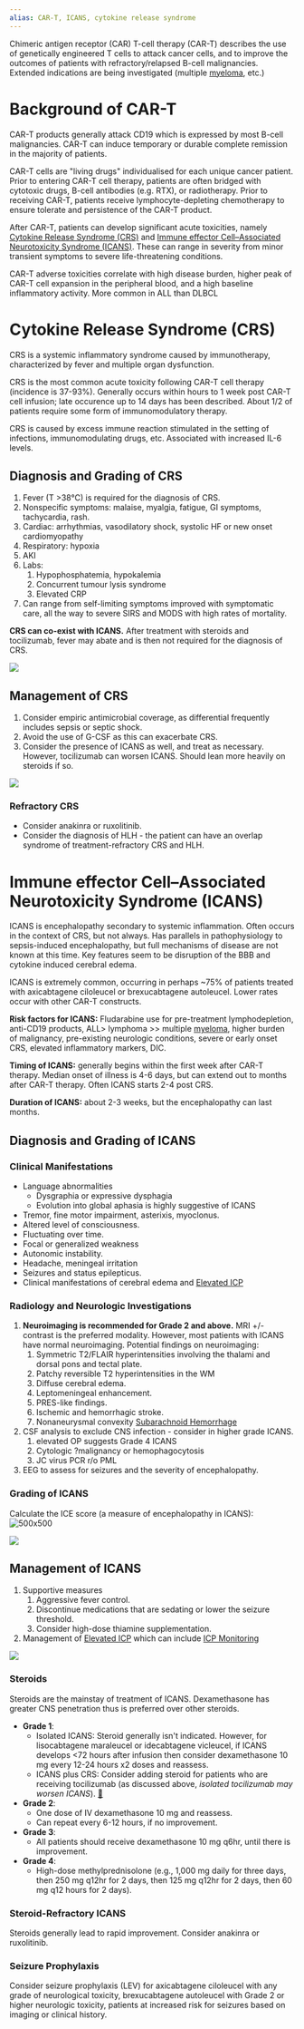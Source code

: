 ```yaml
---
alias: CAR-T, ICANS, cytokine release syndrome
---
```

Chimeric antigen receptor (CAR) T-cell therapy (CAR-T) describes the use of genetically engineered T cells to attack cancer cells, and to improve the outcomes of patients with refractory/relapsed B-cell malignancies. Extended indications are being investigated (multiple [myeloma](../Malignant%20Hematology/Myeloma.md), etc.)

# Background of CAR-T
CAR-T products generally attack CD19 which is expressed by most B-cell malignancies. CAR-T can induce temporary or durable complete remission in the majority of patients.

CAR-T cells are "living drugs" individualised for each unique cancer patient. Prior to entering CAR-T cell therapy, patients are often bridged with cytotoxic drugs, B-cell antibodies (e.g. RTX), or radiotherapy.  Prior to receiving CAR-T, patients receive lymphocyte-depleting chemotherapy to ensure tolerate and persistence of the CAR-T product.

After CAR-T, patients can develop significant acute toxicities, namely [Cytokine Release Syndrome (CRS)](CAR-T%20Recipients%20in%20the%20ICU.md#Cytokine%20Release%20Syndrome%20(CRS)) and [Immune effector Cell–Associated Neurotoxicity Syndrome (ICANS)](CAR-T%20Recipients%20in%20the%20ICU.md#Immune%20effector%20Cell–Associated%20Neurotoxicity%20Syndrome%20(ICANS)). These can range in severity from minor transient symptoms to severe life-threatening conditions.

CAR-T adverse toxicities correlate with high disease burden, higher peak of CAR-T cell expansion in the peripheral blood, and a high baseline inflammatory activity. More common in ALL than DLBCL

# Cytokine Release Syndrome (CRS)
CRS is a systemic inflammatory syndrome caused by immunotherapy, characterized by fever and multiple organ dysfunction.

CRS is the most common acute toxicity following CAR-T cell therapy (incidence is 37-93%). Generally occurs within hours to 1 week post CAR-T cell infusion; late occurence up to 14 days has been described. About 1/2 of patients require some form of immunomodulatory therapy.

CRS is caused by excess immune reaction stimulated in the setting of infections, immunomodulating drugs, etc. Associated with increased IL-6 levels.

## Diagnosis and Grading of CRS
1. Fever (T >38℃) is required for the diagnosis of CRS.
2. Nonspecific symptoms: malaise, myalgia, fatigue, GI symptoms, tachycardia, rash.
3. Cardiac: arrhythmias, vasodilatory shock, systolic HF or new onset cardiomyopathy
4. Respiratory: hypoxia
5. AKI
6. Labs:
	1. Hypophosphatemia, hypokalemia
	2. Concurrent tumour lysis syndrome
	3. Elevated CRP
7. Can range from self-limiting symptoms improved with symptomatic care, all the way to severe SIRS and MODS with high rates of mortality.

**CRS can co-exist with ICANS.**
After treatment with steroids and tocilizumab, fever may abate and is then not required for the diagnosis of CRS.

![](_attachments/Pasted%20image%2020230801213104.png)

## Management of CRS
1. Consider empiric antimicrobial coverage, as differential frequently includes sepsis or septic shock.
2. Avoid the use of G-CSF as this can exacerbate CRS.
3. Consider the presence of ICANS as well, and treat as necessary. However, tocilizumab can worsen ICANS. Should lean more heavily on steroids if so.

![](_attachments/Pasted%20image%2020230801210432.png)

### Refractory CRS
- Consider anakinra or ruxolitinib. 
- Consider the diagnosis of HLH - the patient can have an overlap syndrome of treatment-refractory CRS and HLH.

# Immune effector Cell–Associated Neurotoxicity Syndrome (ICANS)
ICANS is encephalopathy secondary to systemic inflammation. Often occurs in the context of CRS, but not always. Has parallels in pathophysiology to sepsis-induced encephalopathy, but full mechanisms of disease are not known at this time. Key features seem to be disruption of the BBB and cytokine induced cerebral edema.

ICANS is extremely common, occurring in perhaps ~75% of patients treated with axicabtagene ciloleucel or brexucabtagene autoleucel. Lower rates occur with other CAR-T constructs.

**Risk factors for ICANS:** Fludarabine use for pre-treatment lymphodepletion, anti-CD19 products, ALL> lymphoma >> multiple [myeloma](../Malignant%20Hematology/Myeloma.md), higher burden of malignancy, pre-existing neurologic conditions, severe or early onset CRS, elevated inflammatory markers, DIC.

**Timing of ICANS:** generally begins within the first week after CAR-T therapy. Median onset of illness is 4-6 days, but can extend out to months after CAR-T therapy. Often ICANS starts 2-4 post CRS.

**Duration of ICANS:** about 2-3 weeks, but the encephalopathy can last months.

## Diagnosis and Grading of ICANS
### Clinical Manifestations
- Language abnormalities
	- Dysgraphia or expressive dysphagia
	- Evolution into global aphasia is highly suggestive of ICANS
- Tremor, fine motor impairment, asterixis, myoclonus.
- Altered level of consciousness.
- Fluctuating over time.
- Focal or generalized weakness
- Autonomic instability.
- Headache, meningeal irritation
- Seizures and status epilepticus.
- Clinical manifestations of cerebral edema and [Elevated ICP](../Critical%20Care/Neuro%20Critical%20Care/Elevated%20ICP.md)

### Radiology and Neurologic Investigations
1. **Neuroimaging is recommended for Grade 2 and above.** MRI +/- contrast is the preferred modality. However, most patients with ICANS have normal neuroimaging. Potential findings on neuroimaging:
	1. Symmetric T2/FLAIR hyperintensities involving the thalami and dorsal pons and tectal plate.
	2. Patchy reversible T2 hyperintensities in the WM
	3. Diffuse cerebral edema.
	4. Leptomeningeal enhancement.
	5. PRES-like findings.
	6. Ischemic and hemorrhagic stroke.
	7. Nonaneurysmal convexity [Subarachnoid Hemorrhage](../Neurology/Cerebrovascular%20Disease/Subarachnoid%20Hemorrhage.md)
2. CSF analysis to exclude CNS infection - consider in higher grade ICANS.
	1. elevated OP suggests Grade 4 ICANS
	2. Cytologic ?malignancy or hemophagocytosis
	3. JC virus PCR r/o PML
3. EEG to assess for seizures and the severity of encephalopathy.

### Grading of ICANS
Calculate the ICE score (a measure of encephalopathy in ICANS):
![500x500](_attachments/Pasted%20image%2020230801213219.png)

![](_attachments/Pasted%20image%2020230801213243.png)

## Management of ICANS
1. Supportive measures
	1. Aggressive fever control.
	2. Discontinue medications that are sedating or lower the seizure threshold.
	3. Consider high-dose thiamine supplementation.
2. Management of [Elevated ICP](../Critical%20Care/Neuro%20Critical%20Care/Elevated%20ICP.md) which can include [ICP Monitoring](../Critical%20Care/Neuro%20Critical%20Care/ICP%20Monitoring.md)

![](_attachments/Pasted%20image%2020230801213832.png)

### Steroids
Steroids are the mainstay of treatment of ICANS. Dexamethasone has greater CNS penetration thus is preferred over other steroids.

- **Grade 1**:
    - Isolated ICANS: Steroid generally isn't indicated. However, for lisocabtagene maraleucel or idecabtagene vicleucel, if ICANS develops <72 hours after infusion then consider dexamethasone 10 mg every 12-24 hours x2 doses and reassess.
    - ICANS plus CRS: Consider adding steroid for patients who are receiving tocilizumab (as discussed above, _isolated tocilizumab may worsen ICANS_). [📖](https://emcrit.org/ibcc/cart/#cytokine_release_syndrome_(CRS))
- **Grade 2**:
    - One dose of IV dexamethasone 10 mg and reassess.
    - Can repeat every 6-12 hours, if no improvement.
- **Grade 3**:
    - All patients should receive dexamethasone 10 mg q6hr, until there is improvement.
- **Grade 4**:
    - High-dose methylprednisolone (e.g., 1,000 mg daily for three days, then 250 mg q12hr for 2 days, then 125 mg q12hr for 2 days, then 60 mg q12 hours for 2 days).

### Steroid-Refractory ICANS
Steroids generally lead to rapid improvement. Consider anakinra or ruxolitinib.

### Seizure Prophylaxis
Consider seizure prophylaxis (LEV) for axicabtagene ciloleucel with any grade of neurological toxicity, brexucabtagene autoleucel with Grade 2 or higher neurologic toxicity, patients at increased risk for seizures based on imaging or clinical history.